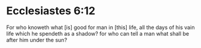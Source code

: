 # Ecclesiastes 6:12

For who knoweth what [is] good for man in [this] life, all the days of his vain life which he spendeth as a shadow? for who can tell a man what shall be after him under the sun?